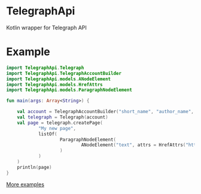 # TelegraphApi
Kotlin wrapper for Telegraph API


# Example

```kotlin
import TelegraphApi.Telegraph
import TelegraphApi.TelegraphAccountBuilder
import TelegraphApi.models.ANodeElement
import TelegraphApi.models.HrefAttrs
import TelegraphApi.models.ParagraphNodeElement

fun main(args: Array<String>) {

    val account = TelegraphAccountBuilder("short_name", "author_name", "").build()
    val telegraph = Telegraph(account)
    val page = telegraph.createPage(
            "My new page",
            listOf(
                    ParagraphNodeElement(
                            ANodeElement("text", attrs = HrefAttrs("https://github.com/"))
                    )
            )
    )
    println(page)
}
```


[More examples](https://github.com/MFIsmagilov/TelegraphApi/tree/master/src/main/kotlin/samples)
